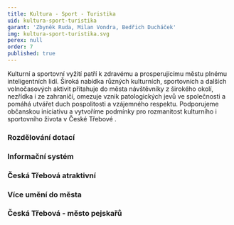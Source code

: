 ```yaml
---
title: Kultura - Sport - Turistika
uid: kultura-sport-turistika
garant: 'Zbyněk Ruda, Milan Vondra, Bedřich Ducháček'
img: kultura-sport-turistika.svg
perex: null
order: 7
published: true
---
```


Kulturní a sportovní vyžití patří k zdravému a prosperujícímu městu plnému inteligentních lidí. Široká nabídka různých kulturních, sportovních a dalších volnočasových aktivit přitahuje do města návštěvníky z širokého okolí, nezřídka i ze zahraničí, omezuje vznik patologických jevů ve společnosti a pomáhá utvářet duch pospolitosti a vzájemného respektu. Podporujeme občanskou iniciativu a vytvoříme podmínky pro rozmanitost kulturního i sportovního života v České Třebové .


### Rozdělování dotací



### Informační systém



### Česká Třebová atraktivní



### Více umění do města



### Česká Třebová - město pejskařů


